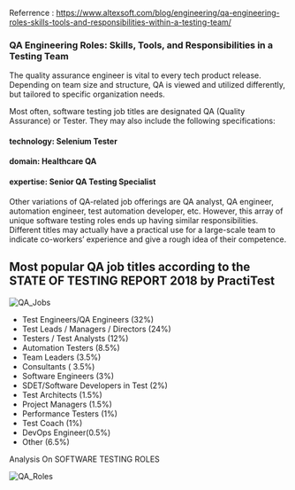 Referrence : https://www.altexsoft.com/blog/engineering/qa-engineering-roles-skills-tools-and-responsibilities-within-a-testing-team/

### QA Engineering Roles: Skills, Tools, and Responsibilities in a Testing Team

The quality assurance engineer is vital to every tech product release.
Depending on team size and structure, QA is viewed and utilized differently, but tailored to specific organization needs.

Most often, software testing job titles are designated QA (Quality Assurance) or Tester. They may also include the following specifications:

#### technology: Selenium Tester
#### domain: Healthcare QA
#### expertise: Senior QA Testing Specialist

Other variations of QA-related job offerings are QA analyst, 
QA engineer, automation engineer, test automation developer, etc. 
However, this array of unique software testing roles ends up having similar responsibilities. 
Different titles may actually have a practical use for a large-scale team to indicate co-workers’ 
experience and give a rough idea of their competence.

## Most popular QA job titles according to the STATE OF TESTING REPORT 2018 by PractiTest

![QA_Jobs](https://content.altexsoft.com/media/2018/12/Screenshot_3.png)

* Test Engineers/QA Engineers (32%)
* Test Leads / Managers / Directors (24%)
* Testers / Test Analysts (12%)
* Automation Testers (8.5%)
* Team Leaders (3.5%)
* Consultants ( 3.5%)
* Software Engineers (3%)
* SDET/Software Developers in Test (2%)
* Test Architects (1.5%)
* Project Managers (1.5%)
* Performance Testers (1%)
* Test Coach (1%)
* DevOps Engineer(0.5%)
* Other (6.5%)


Analysis On SOFTWARE TESTING ROLES

![QA_Roles](https://content.altexsoft.com/media/2018/12/Screenshot_7.png)


